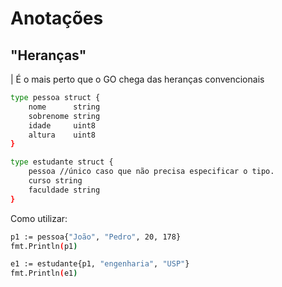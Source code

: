 # Anotações

## "Heranças"

| É o mais perto que o GO chega das heranças convencionais

```bash
type pessoa struct {
	nome      string
	sobrenome string
	idade     uint8
	altura    uint8
}

type estudante struct {
	pessoa //único caso que não precisa especificar o tipo.
	curso string
	faculdade string
}
```

Como utilizar:

```bash
p1 := pessoa{"João", "Pedro", 20, 178}
fmt.Println(p1)

e1 := estudante{p1, "engenharia", "USP"}
fmt.Println(e1)
```